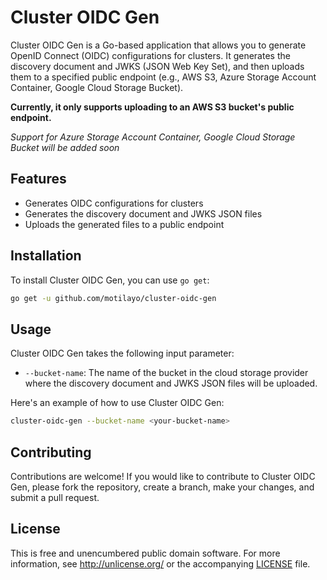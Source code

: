 # Cluster OIDC Gen

Cluster OIDC Gen is a Go-based application that allows you to generate OpenID Connect (OIDC) configurations for clusters. It generates the discovery document and JWKS (JSON Web Key Set), and then uploads them to a specified public endpoint (e.g., AWS S3, Azure Storage Account Container, Google Cloud Storage Bucket).

**Currently, it only supports uploading to an AWS S3 bucket's public endpoint.**

*Support for Azure Storage Account Container, Google Cloud Storage Bucket will be added soon*

## Features

- Generates OIDC configurations for clusters
- Generates the discovery document and JWKS JSON files
- Uploads the generated files to a public endpoint

## Installation

To install Cluster OIDC Gen, you can use `go get`:
```sh
go get -u github.com/motilayo/cluster-oidc-gen
```


## Usage

Cluster OIDC Gen takes the following input parameter:

- `--bucket-name`: The name of the bucket in the cloud storage provider where the discovery document and JWKS JSON files will be uploaded.

Here's an example of how to use Cluster OIDC Gen:

```sh
cluster-oidc-gen --bucket-name <your-bucket-name>
```

## Contributing

Contributions are welcome! If you would like to contribute to Cluster OIDC Gen, please fork the repository, create a branch, make your changes, and submit a pull request.

## License

This is free and unencumbered public domain software. For more information, see http://unlicense.org/ or the accompanying [LICENSE](LICENSE) file.

